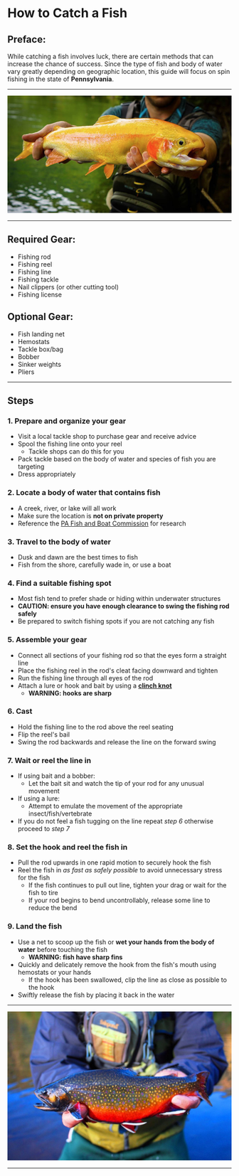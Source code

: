 # **How to Catch a Fish**

## Preface:
While catching a fish involves luck, there are certain methods that can increase the chance of success. Since the type of fish and body of water vary greatly depending on geographic location, this guide will focus on spin fishing in the state of **Pennsylvania**.

---
![A Palomino Trout](Palomino.jpg)

---
## **Required Gear:**
- Fishing rod
- Fishing reel
- Fishing line
- Fishing tackle
- Nail clippers (or other cutting tool)
- Fishing license

## Optional Gear:
- Fish landing net
- Hemostats
- Tackle box/bag
- Bobber
- Sinker weights
- Pliers

---
## **Steps**

### 1. Prepare and organize your gear
- Visit a local tackle shop to purchase gear and receive advice
- Spool the fishing line onto your reel 
    - Tackle shops can do this for you
- Pack tackle based on the body of water and species of fish you are targeting
- Dress appropriately

### 2. Locate a body of water that contains fish
- A creek, river, or lake will all work
- Make sure the location is **not on private property**
- Reference the [PA Fish and Boat Commission](https://www.fishandboat.com/Locate/Pages/MapResources.aspx) for research

### 3. Travel to the body of water
- Dusk and dawn are the best times to fish
- Fish from the shore, carefully wade in, or use a boat

### 4. Find a suitable fishing spot
- Most fish tend to prefer shade or hiding within underwater structures
- **CAUTION: ensure you have enough clearance to swing the fishing rod safely**
- Be prepared to switch fishing spots if you are not catching any fish

### 5. Assemble your gear
- Connect all sections of your fishing rod so that the eyes form a straight line
- Place the fishing reel in the rod's cleat facing downward and tighten
- Run the fishing line through all eyes of the rod
- Attach a lure or hook and bait by using a [**clinch knot**](https://www.youtube.com/watch?v=8gz_w9IaV1A)
    - **WARNING: hooks are sharp**

### 6. Cast
- Hold the fishing line to the rod above the reel seating
- Flip the reel's bail
- Swing the rod backwards and release the line on the forward swing

### 7. Wait or reel the line in
- If using bait and a bobber: 
    - Let the bait sit and watch the tip of your rod for any unusual movement
- If using a lure:
    - Attempt to emulate the movement of the appropriate insect/fish/vertebrate
- If you do not feel a fish tugging on the line repeat *step 6* otherwise proceed to *step 7*

### 8. Set the hook and reel the fish in
- Pull the rod upwards in one rapid motion to securely hook the fish
- Reel the fish in *as fast as safely possible* to avoid unnecessary stress for the fish
    - If the fish continues to pull out line, tighten your drag or wait for the fish to tire
    - If your rod begins to bend uncontrollably, release some line to reduce the bend

### 9. Land the fish 
- Use a net to scoop up the fish or **wet your hands from the body of water** before touching the fish 
    - **WARNING: fish have sharp fins**
- Quickly and delicately remove the hook from the fish's mouth using hemostats or your hands
    - If the hook has been swallowed, clip the line as close as possible to the hook
- Swiftly release the fish by placing it back in the water

---
![A Brook Trout](Brook.jpg)

---
